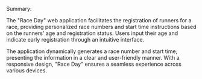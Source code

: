 Summary:

The "Race Day" web application facilitates the registration of runners for a race, providing personalized race numbers and start time instructions based on the runners' age and registration status. 
Users input their age and indicate early registration through an intuitive interface.

The application dynamically generates a race number and start time, presenting the information in a clear and user-friendly manner.
 With a responsive design, "Race Day" ensures a seamless experience across various devices. 
 
 

